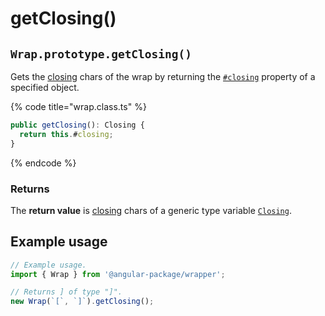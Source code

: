 # getClosing()

## `Wrap.prototype.getClosing()`

Gets the [closing](../../../library/basic-concepts.md#closing) chars of the wrap by returning the [`#closing`](../properties/#closing-closing) property of a specified object.

{% code title="wrap.class.ts" %}
```typescript
public getClosing(): Closing {
  return this.#closing;
}
```
{% endcode %}

### Returns

The **return value** is [closing](../accessors/#wrap.prototype.closing) chars of a generic type variable [`Closing`](../../generic-type-variables.md#wrap-closing).

## Example usage

```typescript
// Example usage.
import { Wrap } from '@angular-package/wrapper';

// Returns ] of type "]".
new Wrap(`[`, `]`).getClosing();
```
